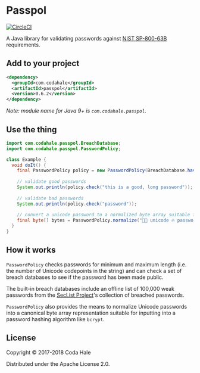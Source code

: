 # Passpol

[![CircleCI](https://circleci.com/gh/codahale/passpol.svg?style=svg)](https://circleci.com/gh/codahale/passpol)

A Java library for validating passwords against [NIST SP-800-63B](https://pages.nist.gov/800-63-3/)
requirements.

## Add to your project

```xml
<dependency>
  <groupId>com.codahale</groupId>
  <artifactId>passpol</artifactId>
  <version>0.6.2</version>
</dependency>
```

*Note: module name for Java 9+ is `com.codahale.passpol`.*

## Use the thing

```java
import com.codahale.passpol.BreachDatabase;
import com.codahale.passpol.PasswordPolicy;

class Example {
  void doIt() {
    final PasswordPolicy policy = new PasswordPolicy(BreachDatabase.haveIBeenPwned(5), 8, 64);
    
    // validate good passwords
    System.out.println(policy.check("this is a good, long password")); 
    
    // validate bad passwords
    System.out.println(policy.check("password"));
    
    // convert a unicode password to a normalized byte array suitable for hashing
    final byte[] bytes = PasswordPolicy.normalize("✊🏻 unicode 🔥 password");
  } 
}
```

## How it works

`PasswordPolicy` checks passwords for minimum and maximum length (i.e. the number of Unicode
codepoints in the string) and can check a set of breach databases to see if the password has been
made public.

The built-in breach databases include an offline list of 100,000 weak passwords from the [SecList
Project](https://github.com/danielmiessler/SecLists)'s collection of breached passwords.

`PasswordPolicy` also provides the means to normalize Unicode passwords into a canonical byte array
representation suitable for inputting into a password hashing algorithm like `bcrypt`.

## License

Copyright © 2017-2018 Coda Hale

Distributed under the Apache License 2.0.
